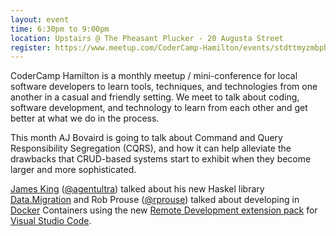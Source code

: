 ```yaml
---
layout: event
time: 6:30pm to 9:00pm
location: Upstairs @ The Pheasant Plucker - 20 Augusta Street
register: https://www.meetup.com/CoderCamp-Hamilton/events/stdttmyzmbpb/
---
```


CoderCamp Hamilton is a monthly meetup / mini-conference for local software developers to learn tools, techniques, and technologies from one another in a casual and friendly setting. We meet to talk about coding, software development, and technology to learn from each other and get better at what we do in the process.

This month AJ Bovaird is going to talk about Command and Query Responsibility Segregation (CQRS), and how it can help alleviate the drawbacks that CRUD-based systems start to exhibit when they become larger and more sophisticated.

[James King](http://agentultra.com) ([@agentultra](http://www.twitter.com/agentultra)) talked about his new Haskel library [Data.Migration](https://hackage.haskell.org/package/DataVersion-0.1.0.0/docs/Data-Migration.html) and Rob Prouse ([@rprouse](https://twitter.com/rprouse)) talked about developing in [Docker](https://www.docker.com) Containers using the new [Remote Development extension pack](https://aka.ms/vscode-remote/download/extension) for [Visual Studio Code](https://code.visualstudio.com/).